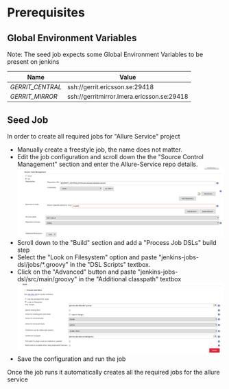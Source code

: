 # Prerequisites

## Global Environment Variables
Note: The seed job expects some Global Environment Variables to be present on jenkins

| Name | Value |
| ------------ | ----------------------------------------------- |
| *GERRIT_CENTRAL* | ssh://gerrit.ericsson.se:29418 |
| *GERRIT_MIRROR* | ssh://gerritmirror.lmera.ericsson.se:29418 |

## Seed Job

In order to create all required jobs for "Allure Service" project
- Manually create a freestyle job, the name does not matter.
- Edit the job configuration and scroll down the the "Source Control Management" section and enter the Allure-Service repo details.
![SCM example](images/SCM.png)
- Scroll down to the "Build" section and  add a "Process Job DSLs" build step
- Select the "Look on Filesystem" option and paste "jenkins-jobs-dsl/jobs/*.groovy" in the "DSL Scripts" textbox.
- Click on the "Advanced" button and paste "jenkins-jobs-dsl/src/main/groovy" in the "Additional classpath" textbox
![Job DSL Example](images/ProcessJobDsl.png)
- Save the configuration and run the job

Once the job runs it automatically creates all the required jobs for the allure service
